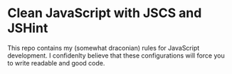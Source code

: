 # Clean JavaScript with JSCS and JSHint
This repo contains my (somewhat draconian) rules for JavaScript development. I confidenlty believe that these configurations will force you to write readable and good code.
